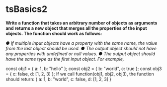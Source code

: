 # tsBasics2

**Write a function that takes an arbitrary number of objects as arguments and returns a new object that merges all the properties of the input objects.
The function should work as follows:**

*● If multiple input objects have a property with the same name, the value from the last object should be used.*
*● The output object should not have any properties with undefined or null values.*
*● The output object should have the same type as the first input object.*
*For example,*

const obj1 = { a: 1, b: "hello" }; const obj2 = { b: "world", c: true }; const obj3 = { c: false, d: [1, 2, 3] };
If we call function(obj1, obj2, obj3), the function should return:
{ a: 1, b: "world", c: false, d: [1, 2, 3] }
